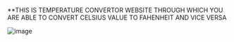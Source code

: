 **THIS IS TEMPERATURE CONVERTOR WEBSITE THROUGH WHICH YOU ARE ABLE TO CONVERT CELSIUS VALUE TO FAHENHEIT AND VICE VERSA

![image](https://user-images.githubusercontent.com/94219488/193578252-903bc7c3-ee0e-4404-9fb8-97647f19b345.png)
